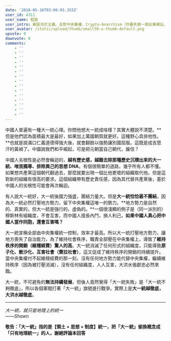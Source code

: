 ```yaml
---
date: '2018-05-16T03:06:05.355Z'
user_id: 4311
user_name: 粗鄙
user_intro: 剿匪先於主義、反對中央集權、Crypto-Anarchism（你要先做一個反華網站，然後再把它賣給共產黨）
user_avatar: /static/upload/thumb/small50-u-thumb-default.png
upvote: 9
downvote: 0
comments:
    - ''
    - ''
    - ''
    - ''
    - ''
    - ''
    - ''
    - ''
    - ''
    - ''
    - ''
    - ''
    - ''
    - ''
    - ''
---
```


中國人普遍有一種大一統心理。你問他想大一統成啥樣？其實大體說不清楚。**但是他們認為面積最大是最好，如果加上萬國朝賀就更好。這種野心具排他性。**也就是說滿口仁義道德得強大後，就會翻臉以強勢讓別國屈服。這既是成吉思汗的黃禍了。中國說我們和平崛起，可是把元朝當自己朝代，誰信？

中國人劣根性是必然會輪迴的，**越有歷史感，越難去除那種歷史沉積出來的大一統、唯我獨尊、排除異己的思想 DNA**。有個很簡單的道路，幾乎所有人都不懂。如果想共產黨這個朝代翻過去，那麼就要出現一個比他更壞的組織取代他。但是這對新的組織有很高的要求。這個組織帶有歷史責任感，因為其代替共產黨後，基於中國人的劣根性可能會再次輪迴。

有人說大一統好，大一統後國力強盛，團結力量大。但是**大一統恰恰最不團結**，因為大一統必然打壓地方勢力，留下中央集權這唯一的勢力。**地方勢力是自然的、真實的，但大一統是強行的，虛偽的。**一個很淺顯的例子是（同一派別的）穆斯林有組織度，不會互害，而中國人擅長內鬥，損人利己。**如果中國人真心把中國人當作同胞，還會互害嗎？**

大一統宣稱全部由中央集權統一控制，效率才最高。所以大一統打壓地方勢力，讓地方喪失了自治能力，為了維持社會秩序，職責全部壓在中央集權上，導致了**維持秩序的開銷（維穩經費）驚人的高**。大一統消滅了任何形式的組織度，只能導致**原子化、散沙化、互害社會（費拉社會）**，這又促成了維持秩序的開銷的持續提升。當中央集權付不起維穩經費的那一刻，沒有任何地方勢力能代替中央集權，繼續維持秩序（因為被打壓消滅），沒有任何組織度，人人互害，大洪水張獻忠必然來臨。

大一統，不可避免的**無法持續發展**，但後人竟然覺得「大一統失敗」是「大一統不夠徹底」，所以各個軍閥打著「大一統」旗號進行戰爭。實際上是**大一統越徹底，大洪水越徹底**。

---

*大一統，就只是地理上的統一*  
*——Shawn*

**敬告：「大一統」指的是【領土 + 思想 + 制度】統一，把「大一統」偷換概念成「只有地理統一」的人，謝絕評論本回答**
